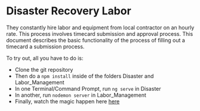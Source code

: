 # Disaster Recovery Labor

They constantly hire labor and equipment from local contractor on an hourly rate. This process involves timecard submission and approval process. This document describes the basic functionality of the process of filling out a timecard a submission process.

To try out, all you have to do is:
* Clone the git repository
* Then do a `npm install` inside of the folders Disaster and Labor_Management
* In one Terminal/Command Prompt, run `ng serve` in Disaster
* In another, run `nodemon server` in Labor_Management
* Finally, watch the magic happen here [here](http://localhost:4200/ "Disaster Recovery Labor")
